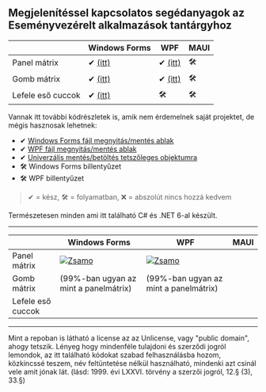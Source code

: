 ## Megjelenítéssel kapcsolatos segédanyagok az Eseményvezérelt alkalmazások tantárgyhoz

|                   | Windows Forms | WPF | MAUI |
|-------------------|---------------|-----|------|
| Panel mátrix      | ✔ [(itt)](https://github.com/glorantq/eva-templatek/tree/main/WinForms-PanelMatrix) | ✔ [(itt)](https://github.com/glorantq/eva-templatek/tree/main/WPF-PanelMatrix) | 🛠 |
| Gomb mátrix       | ✔ [(itt)](https://github.com/glorantq/eva-templatek/tree/main/WinForms-ButtonMatrix) | ✔ [(itt)](https://github.com/glorantq/eva-templatek/tree/main/WPF-ButtonMatrix) | 🛠 |
| Lefele eső cuccok | ✔ [(itt)](https://github.com/glorantq/eva-templatek/tree/main/WinForms-Falling) | 🛠 | 🛠 |

Vannak itt további kódrészletek is, amik nem érdemelnek saját projektet, de mégis hasznosak lehetnek:
- ✔ [Windows Forms fájl megnyitás/mentés ablak](https://github.com/glorantq/eva-templatek/blob/main/Kodreszletek/WinForms-FileDialogs/README.md)
- ✔ [WPF fájl megnyitás/mentés ablak](https://github.com/glorantq/eva-templatek/blob/main/Kodreszletek/WPF-FileDialogs/README.md)
- ✔ [Univerzális mentés/betöltés tetszőleges objektumra](https://github.com/glorantq/eva-templatek/tree/main/Serialisation)
- 🛠 Windows Forms billentyűzet
- 🛠 WPF billentyűzet

> ✔ = kész, 🛠 = folyamatban, ❌ = abszolút nincs hozzá kedvem

Természetesen minden ami itt található C# és .NET 6-al készült. 

---

|                   | Windows Forms | WPF | MAUI |
|-------------------|---------------|-----|------|
| Panel mátrix      | [![Zsamo](https://markdown-videos.deta.dev/youtube/XaKn3NqV5iI#ghcachefix)](https://youtu.be/XaKn3NqV5iI) | [![Zsamo](https://markdown-videos.deta.dev/youtube/5YbLVs9bAV8)](https://www.youtube.com/watch?v=5YbLVs9bAV8)  |  |
| Gomb mátrix       | (99%-ban ugyan az mint a panelmátrix) | (99%-ban ugyan az mint a panelmátrix) |  |
| Lefele eső cuccok |  |  |  |



---

Mint a repoban is látható a license az az Unlicense, vagy "public domain", ahogy tetszik.
Lényeg hogy mindenféle tulajdoni és szerződi jogról lemondok, az itt található kódokat szabad felhasználásba hozom, közkincssé teszem, név feltüntetése nélkül használható, mindenki azt csinál vele amit jónak lát. (lásd: 1999. évi LXXVI. törvény a szerzői jogról, 12.§ (3), 33.§)
